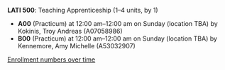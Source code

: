 **LATI 500**: Teaching Apprenticeship (1–4 units, by 1)

- **A00** (Practicum) at 12:00 am–12:00 am on Sunday (location TBA) by Kokinis, Troy Andreas (A07058986)
- **B00** (Practicum) at 12:00 am–12:00 am on Sunday (location TBA) by Kennemore, Amy Michelle (A53032907)

[Enrollment numbers over time](./LATI500.tsv)
